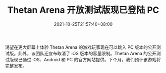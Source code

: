 ﻿---
title: "Thetan Arena 开放测试版现已登陆 PC"
date: 2021-10-25T21:57:40+08:00
lastmod: 2021-10-25T16:45:40+08:00
draft: false
authors: ["Patience"]
description: "渴望在更大屏幕上体验 Thetan Arena 的游戏玩家现在可以跳入 PC 版本的公开测试版。此外，该团队还宣布取消了 iOS 版本的容量限制。Thetan Arena 的公开测试版现已通过 iOS、Android 和 PC 的官方网站提供。下个月，我们预计该游戏将完整发布。"
featuredImage: "thetan-arena-open-beta-now-also-on-pc.png"
tags: ["Virtual World","虚拟世界","Play to Earn"]
categories: ["news"]
news: ["虚拟世界"]
weight: 
lightgallery: true
pinned: false
recommend: false
recommend1: false
---

渴望在更大屏幕上体验 Thetan Arena 的游戏玩家现在可以跳入 PC 版本的公开测试版。此外，该团队还宣布取消了 iOS 版本的容量限制。Thetan Arena 的公开测试版现已通过 iOS、Android 和 PC 的官方网站提供。下个月，我们预计该游戏将完整发布。

<!--more-->

